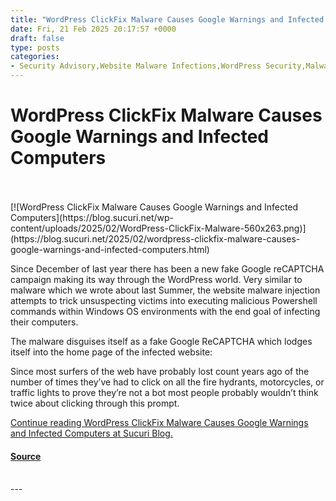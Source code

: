 ```yaml
---
title: "WordPress ClickFix Malware Causes Google Warnings and Infected Computers"
date: Fri, 21 Feb 2025 20:17:57 +0000
draft: false
type: posts
categories: 
- Security Advisory,Website Malware Infections,WordPress Security,Malware,Website Backdoor,WordPress Plugins and Themes,WordPress Tips
---
```

# WordPress ClickFix Malware Causes Google Warnings and Infected Computers

<br/>

<br/>
[![WordPress ClickFix Malware Causes Google Warnings and Infected Computers](https://blog.sucuri.net/wp-content/uploads/2025/02/WordPress-ClickFix-Malware-560x263.png)](https://blog.sucuri.net/2025/02/wordpress-clickfix-malware-causes-google-warnings-and-infected-computers.html)

Since December of last year there has been a new fake Google reCAPTCHA campaign making its way through the WordPress world. Very similar to malware which we wrote about last Summer, the website malware injection attempts to trick unsuspecting victims into executing malicious Powershell commands within Windows OS environments with the end goal of infecting their computers.

The malware disguises itself as a fake Google ReCAPTCHA which lodges itself into the home page of the infected website:

Since most surfers of the web have probably lost count years ago of the number of times they’ve had to click on all the fire hydrants, motorcycles, or traffic lights to prove they’re not a bot most people probably wouldn’t think twice about clicking through this prompt.

[Continue reading WordPress ClickFix Malware Causes Google Warnings and Infected Computers at Sucuri Blog.](https://blog.sucuri.net/2025/02/wordpress-clickfix-malware-causes-google-warnings-and-infected-computers.html)

#### [Source](https://blog.sucuri.net/2025/02/wordpress-clickfix-malware-causes-google-warnings-and-infected-computers.html)

<br/>
---
